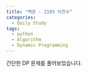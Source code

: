 ```yaml
---
title: "백준 - 2193 이친수"
categories:
  - Daily Study
tags:
  - python
  - Algorithm
  - Dynamic Programming
---
```


간단한 DP 문제를 풀어보았습니다.

<script src="https://gist.github.com/voka/7779f8d8bd65cb162cb5ba67e33e9b5a.js"></script>